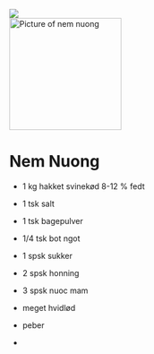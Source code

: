 ![](https://www.wokandkin.com/wp-content/uploads/2020/10/Nem-Nuong-Close-Up-saved-for-web.png)  
<picture>
  <img align="bottom" width="200" height="200" alt="Picture of nem nuong" src="https://www.wokandkin.com/wp-content/uploads/2020/10/Nem-Nuong-Close-Up-saved-for-web.png">
</picture>  

# Nem Nuong
- 1 kg hakket svinekød 8-12 % fedt
- 1 tsk salt
- 1 tsk bagepulver
- 1/4 tsk bot ngot
- 1 spsk sukker
- 2 spsk honning
- 3 spsk nuoc mam
- meget hvidlød
- peber

- <source align="right" width="100" height="100" media="(prefers-color-scheme: dark)" srcset="https://www.wokandkin.com/wp-content/uploads/2020/10/Nem-Nuong-Close-Up-saved-for-web.png">
  <source align="right" width="100" height="100" media="(prefers-color-scheme: light)" srcset="https://www.wokandkin.com/wp-content/uploads/2020/10/Nem-Nuong-Close-Up-saved-for-web.png">
